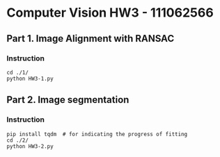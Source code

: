# Computer Vision HW3 - 111062566

## Part 1. Image Alignment with RANSAC

### Instruction

```shell
cd ./1/
python HW3-1.py 
```

## Part 2. Image segmentation

### Instruction

```shell
pip install tqdm  # for indicating the progress of fitting
cd ./2/
python HW3-2.py 
```

